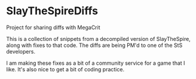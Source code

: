 # SlayTheSpireDiffs
Project for sharing diffs with MegaCrit

This is a collection of snippets from a decompiled version of SlayTheSpire, along with fixes to that code. The diffs are being PM'd to one of the StS developers.

I am making these fixes as a bit of a community service for a game that I like. It's also nice to get a bit of coding practice.
